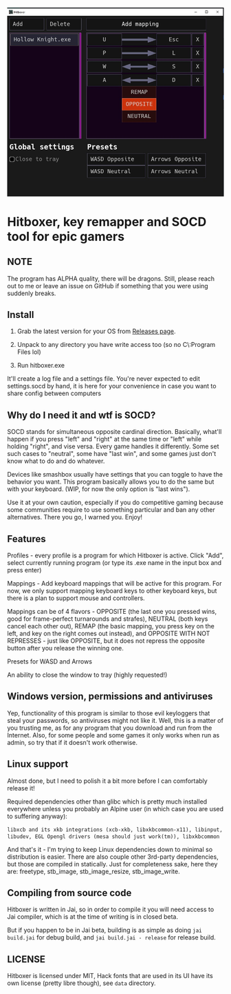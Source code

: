 ![screenshot](screenshot.jpg)

# Hitboxer, key remapper and SOCD tool for epic gamers

## NOTE
The program has ALPHA quality, there will be dragons. Still, please reach out to me or leave an issue on GitHub if something that you were using suddenly breaks.


## Install

1) Grab the latest version for your OS from [Releases page](https://github.com/valignatev/hitboxer/releases).

2) Unpack to any directory you have write access too (so no C\\:Program Files lol)

3) Run hitboxer.exe

It'll create a log file and a settings file. You're never expected to edit settings.socd by hand, it is here for your convenience in case you want to share config between computers


## Why do I need it and wtf is SOCD?

SOCD stands for simultaneous opposite cardinal direction. Basically, what'll
happen if you press "left" and "right" at the same time or "left" while holding "right", and vise versa.
Every game handles it differently. Some set such cases to "neutral", some have "last win", and
some games just don't know what to do and do whatever.

Devices like smashbox usually have settings that you can toggle to have the behavior you
want. This program basically allows you to do the same but with your keyboard.
(WIP, for now the only option is "last wins").

Use it at your own caution, especially if you do competitive gaming because
some communities require to use something particular and ban any other alternatives.
There you go, I warned you. Enjoy!


## Features

Profiles - every profile is a program for which Hitboxer is active. Click "Add", select currently running program (or type its .exe name in the input box and press enter)

Mappings - Add keyboard mappings that will be active for this program. For now, we only support mapping keyboard keys to other keyboard keys, but there is a plan to support mouse and controllers.

Mappings can be of 4 flavors - OPPOSITE (the last one you pressed wins, good for frame-perfect turnarounds and strafes), NEUTRAL (both keys cancel each other out), REMAP (the basic mapping, you press key on the left, and key on the right comes out instead), and OPPOSITE WITH NOT REPRESSES - just like OPPOSITE, but it does not repress the opposite button after you release the winning one.

Presets for WASD and Arrows

An ability to close the window to tray (highly requested!)


## Windows version, permissions and antiviruses

Yep, functionality of this program is similar to those evil keyloggers that steal your passwords, so antiviruses might not like it. Well, this is a matter of you trusting me, as for any program that you download and run from the Internet. Also, for some people and some games it only works when run as admin, so try that if it doesn't work otherwise.


## Linux support

Almost done, but I need to polish it a bit more before I can comfortably release it!

Required dependencies other than glibc which is pretty much installed everywhere unless you probably an Alpine user (in which case you are used to suffering anyway):
```
libxcb and its xkb integrations (xcb-xkb, libxkbcommon-x11), libinput, libudev, EGL Opengl drivers (mesa should just work(tm)), libxkbcommon
```

And that's it - I'm trying to keep Linux dependencies down to minimal so distribution is easier. There are also couple other 3rd-party dependencies, but those are compiled in statically. Just for completeness sake, here they are: freetype, stb_image, stb_image_resize, stb_image_write.

## Compiling from source code

Hitboxer is written in Jai, so in order to compile it you will need access to Jai compiler, which is at the time of writing is in closed beta.

But if you happen to be in Jai beta, building is as simple as doing `jai build.jai` for debug build, and `jai build.jai - release` for release build.

## LICENSE

Hitboxer is licensed under MIT, Hack fonts that are used in its UI have its own license (pretty libre though), see `data` directory.
